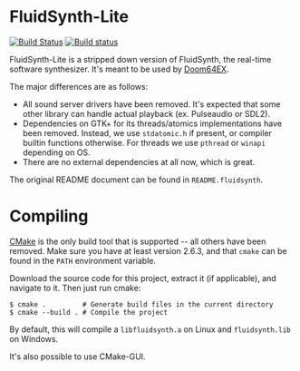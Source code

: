 FluidSynth-Lite 
==================
[![Build Status](https://travis-ci.org/dotfloat/fluidsynth-lite.svg?branch=master)](https://travis-ci.org/dotfloat/fluidsynth-lite)
[![Build status](https://ci.appveyor.com/api/projects/status/7jwt8ecihyj7lpdl/branch/master?svg=true)](https://ci.appveyor.com/project/dotfloat/fluidsynth-lite/branch/master)

FluidSynth-Lite is a stripped down version of FluidSynth, the real-time software
synthesizer. It's meant to be used by [Doom64EX](http://github.com/svkaiser/Doom64EX).

The major differences are as follows:

- All sound server drivers have been removed. It's expected that some other
library can handle actual playback (ex. Pulseaudio or SDL2).
- Dependencies on GTK+ for its threads/atomics implementations have been
  removed. Instead, we use `stdatomic.h` if present, or compiler builtin
  functions otherwise. For threads we use `pthread` or `winapi` depending on OS.
- There are no external dependencies at all now, which is great.

The original README document can be found in `README.fluidsynth`.

Compiling
===========

[CMake](https://cmake.org) is the only build tool that is supported -- all
others have been removed. Make sure you have at least version 2.6.3, and that
`cmake` can be found in the `PATH` environment variable.

Download the source code for this project, extract it (if applicable), and
navigate to it. Then just run cmake:

    $ cmake .         # Generate build files in the current directory
    $ cmake --build . # Compile the project

By default, this will compile a `libfluidsynth.a` on Linux and `fluidsynth.lib`
on Windows.

It's also possible to use CMake-GUI.
